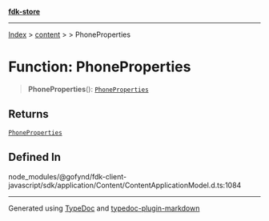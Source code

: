 [**fdk-store**](../../../README.md)
***

[Index](../../../API.md) > [content](../../README.md) > [<internal>](../README.md) > PhoneProperties

# Function: PhoneProperties

> **PhoneProperties**(): [`PhoneProperties`](../type-aliases/type-alias.PhoneProperties.md)

## Returns

[`PhoneProperties`](../type-aliases/type-alias.PhoneProperties.md)

## Defined In

node\_modules/@gofynd/fdk-client-javascript/sdk/application/Content/ContentApplicationModel.d.ts:1084

***
Generated using [TypeDoc](https://typedoc.org/) and [typedoc-plugin-markdown](https://www.npmjs.com/package/typedoc-plugin-markdown)

